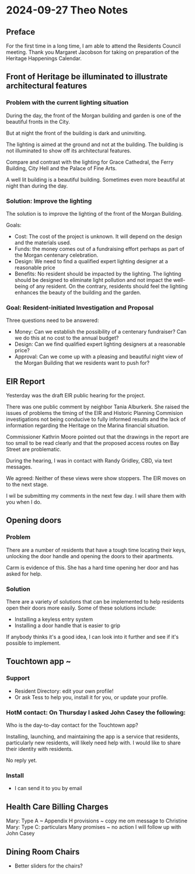 # 2024-09-27 Theo Notes

## Preface

For the first time in a long time, I am able to attend the Residents Council meeting. Thank you Margaret Jacobson for taking on preparation of the Heritage Happenings Calendar.


## Front of Heritage be illuminated to illustrate architectural features

### Problem with the current lighting situation

During the day, the front of the Morgan building and garden is one of the
beautiful fronts in the City.

But at night the front of the building is dark and uninviting.

The lighting is aimed at the ground and not at the building. The building is not illuminated to show off its architectural features.

Compare and contrast with the lighting for Grace Cathedral, the Ferry Building, City Hell and the Palace of Fine Arts.

A well lit building is a beautiful building. Sometimes even more beautiful at night than during the day.

### Solution: Improve the lighting

The solution is to improve the lighting of the front of the Morgan Building.

Goals:

* Cost: The cost of the project is unknown. It will depend on the design and the materials used.
* Funds: the money comes out of a fundraising effort perhaps as part of the Morgan centenary celebration.
* Design: We need to find a qualified expert lighting designer at a reasonable price
* Benefits: No resident should be impacted by the lighting. The lighting should be designed to eliminate light pollution and not impact the well-being of any resident. On the contrary, residents should feel the lighting enhances the beauty of the building and the garden.


### Goal: Resident-initiated Investigation and Proposal

Three questions need to be answered:

* Money: Can we establish the possibility of a centenary fundraiser? Can we do this at no cost to the annual budget?
* Design: Can we find qualified expert lighting designers at a reasonable price?
* Approval: Can we come up with a pleasing and beautiful night view of the Morgan Building that we residents want to push for?


## EIR Report

Yesterday was the draft EIR public hearing for the project.

There was one public comment by neighbor Tania Alburkerk. She raised the issues of problems the timing of the EIR and Historic Planning Commision investigations not being conducive to fully informed results and the lack of information regarding the Heritage on the Marina financial situation.

Commissioner Kathrin Moore pointed out that the drawings in the report are too small to be read clearly and that the proposed access routes on Bay Street are problematic.

During the hearing, I was in contact with Randy Gridley, CBD, via text messages.

We agreed: Neither of these views were show stoppers. The EIR moves on to the next stage.

I wil be submitting my comments in the next few day. I will share them with you when I do.

## Opening doors

### Problem

There are a number of residents that have a tough time locating their keys, unlocking the door handle and opening the doors to their apartments.

Carm is evidence of this. She has a hard time opening her door and has asked for help.

### Solution

There are a variety of solutions that can be implemented to help residents open their doors more easily. Some of these solutions include:

* Installing a keyless entry system
* Installing a door handle that is easier to grip

If anybody thinks it's a good idea, I can look into it further and see if it's possible to implement.


## Touchtown app ~

### Support

* Resident Directory: edit your own profile!
* Or ask Tess to help you, install it for you, or update your profile.

### HotM contact: On Thursday I asked John Casey the following:

Who is the day-to-day contact for the Touchtown app?

Installing, launching, and maintaining the app is a service that residents, particularly new residents, will likely need help with. I would like to share their identity with residents.

No reply yet.

### Install

* I can send it to you by email


## Health Care Billing Charges

Mary: Type A ~ Appendix H provisions ~ copy me om message to Christine
Mary: Type C: particulars
Many promises ~ no action
I will follow up with John Casey

## Dining Room Chairs

* Better sliders for the chairs?


